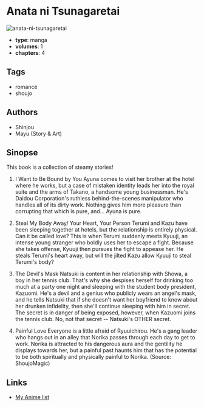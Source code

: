 # Anata ni Tsunagaretai

![anata-ni-tsunagaretai](https://cdn.myanimelist.net/images/manga/2/20741.jpg)

-   **type**: manga
-   **volumes**: 1
-   **chapters**: 4

## Tags

-   romance
-   shoujo

## Authors

-   Shinjou
-   Mayu (Story & Art)

## Sinopse

This book is a collection of steamy stories!

1. I Want to Be Bound by You
   Ayuna comes to visit her brother at the hotel where he works, but a case of mistaken identity leads her into the royal suite and the arms of Takano, a handsome young businessman. He's Daidou Corporation's ruthless behind-the-scenes manipulator who handles all of its dirty work. Nothing gives him more pleasure than corrupting that which is pure, and... Ayuna is pure.

2. Steal My Body Away/ Your Heart, Your Person
   Terumi and Kazu have been sleeping together at hotels, but the relationship is entirely physical. Can it be called love? This is when Terumi suddenly meets Kyuuji, an intense young stranger who boldly uses her to escape a fight. Because she takes offense, Kyuuji then pursues the fight to appease her. He steals Terumi's heart away, but will the jilted Kazu allow Kyuuji to steal Terumi's body?

3. The Devil's Mask
   Natsuki is content in her relationship with Showa, a boy in her tennis club. That's why she despises herself for drinking too much at a party one night and sleeping with the student body president, Kazuomi. He's a devil and a genius who publicly wears an angel's mask, and he tells Natsuki that if she doesn't want her boyfriend to know about her drunken infidelity, then she'll continue sleeping with him in secret. The secret is in danger of being exposed, however, when Kazuomi joins the tennis club. No, not that secret -- Natsuki's OTHER secret.

4. Painful Love
   Everyone is a little afraid of Ryuuichirou. He's a gang leader who hangs out in an alley that Norika passes through each day to get to work. Norika is attracted to his dangerous aura and the gentility he displays towards her, but a painful past haunts him that has the potential to be both spiritually and physically painful to Norika.
   (Source: ShoujoMagic)

## Links

-   [My Anime list](https://myanimelist.net/manga/2106/Anata_ni_Tsunagaretai)
